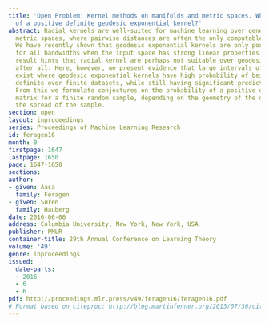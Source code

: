 ```yaml
---
title: 'Open Problem: Kernel methods on manifolds and metric spaces. What is the probability
  of a positive definite geodesic exponential kernel?'
abstract: Radial kernels are well-suited for machine learning over general geodesic
  metric spaces, where pairwise distances are often the only computable quantity available.
  We have recently shown that geodesic exponential kernels are only positive definite
  for all bandwidths when the input space has strong linear properties. This negative
  result hints that radial kernel are perhaps not suitable over geodesic metric spaces
  after all. Here, however, we present evidence that large intervals of bandwidths
  exist where geodesic exponential kernels have high probability of being positive
  definite over finite datasets, while still having significant predictive power.
  From this we formulate conjectures on the probability of a positive definite kernel
  matrix for a finite random sample, depending on the geometry of the data space and
  the spread of the sample.
section: open
layout: inproceedings
series: Proceedings of Machine Learning Research
id: feragen16
month: 0
firstpage: 1647
lastpage: 1650
page: 1647-1650
sections: 
author:
- given: Aasa
  family: Feragen
- given: Søren
  family: Hauberg
date: 2016-06-06
address: Columbia University, New York, New York, USA
publisher: PMLR
container-title: 29th Annual Conference on Learning Theory
volume: '49'
genre: inproceedings
issued:
  date-parts:
  - 2016
  - 6
  - 6
pdf: http://proceedings.mlr.press/v49/feragen16/feragen16.pdf
# Format based on citeproc: http://blog.martinfenner.org/2013/07/30/citeproc-yaml-for-bibliographies/
---
```


